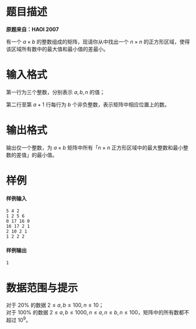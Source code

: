 
# 题目描述

**原题来自：HAOI 2007**

有一个 $a\times b$ 的整数组成的矩阵，现请你从中找出一个 $n\times n$ 的正方形区域，使得该区域所有数中的最大值和最小值的差最小。

# 输入格式

第一行为三个整数，分别表示 $a,b,n$ 的值；

第二行至第 $a+1$ 行每行为 $b$ 个非负整数，表示矩阵中相应位置上的数。

# 输出格式

输出仅一个整数，为 $a\times b$ 矩阵中所有「$n\times n$ 正方形区域中的最大整数和最小整数的差值」的最小值。

# 样例

#### 样例输入
```plain
5 4 2
1 2 5 6
0 17 16 0
16 17 2 1
2 10 2 1
1 2 2 2
```
#### 样例输出
```plain
1
```

# 数据范围与提示

对于 $20\%$ 的数据 $2\le a,b\le 100,n\le 10$；  
对于 $100\%$ 的数据 $2\le a,b\le 1000,n\le a,n\le b,n\le 100$，矩阵中的所有数都不超过 $10^9$。


